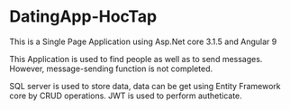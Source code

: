 # DatingApp-HocTap
This is a Single Page Application using Asp.Net core 3.1.5 and Angular 9

This Application is used to find people as well as to send messages. However, message-sending function is not completed.

SQL server is used to store data, data can be get using Entity Framework core by CRUD operations. JWT is used to perform autheticate.
